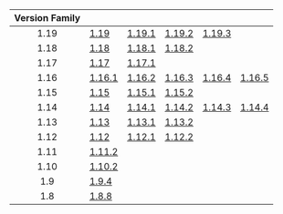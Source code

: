 | Version Family | | | | | |
|:---:|---|---|---|---|---|
| 1.19 | [1.19](https://github.com/BaldGang/spigot-build/releases/download/20230213/spigot-1.19.jar) | [1.19.1](https://github.com/BaldGang/spigot-build/releases/download/20230213/spigot-1.19.1.jar) | [1.19.2](https://github.com/BaldGang/spigot-build/releases/download/20230213/spigot-1.19.2.jar) | [1.19.3](https://github.com/BaldGang/spigot-build/releases/download/20230213/spigot-1.19.3.jar) | |
| 1.18 | [1.18](https://github.com/BaldGang/spigot-build/releases/download/20230213/spigot-1.18.jar) | [1.18.1](https://github.com/BaldGang/spigot-build/releases/download/20230213/spigot-1.18.1.jar) | [1.18.2](https://github.com/BaldGang/spigot-build/releases/download/20230213/spigot-1.18.2.jar) | | |
| 1.17 | [1.17](https://github.com/BaldGang/spigot-build/releases/download/20230213/spigot-1.17.jar) | [1.17.1](https://github.com/BaldGang/spigot-build/releases/download/20230213/spigot-1.17.1.jar) | | | |
| 1.16 | [1.16.1](https://github.com/BaldGang/spigot-build/releases/download/20230213/spigot-1.16.1.jar) | [1.16.2](https://github.com/BaldGang/spigot-build/releases/download/20230213/spigot-1.16.2.jar) | [1.16.3](https://github.com/BaldGang/spigot-build/releases/download/20230213/spigot-1.16.3.jar) | [1.16.4](https://github.com/BaldGang/spigot-build/releases/download/20230213/spigot-1.16.4.jar) | [1.16.5](https://github.com/BaldGang/spigot-build/releases/download/20230213/spigot-1.16.5.jar) |
| 1.15 | [1.15](https://github.com/BaldGang/spigot-build/releases/download/20230213/spigot-1.15.jar) | [1.15.1](https://github.com/BaldGang/spigot-build/releases/download/20230213/spigot-1.15.1.jar) | [1.15.2](https://github.com/BaldGang/spigot-build/releases/download/20230213/spigot-1.15.2.jar) | | |
| 1.14 | [1.14](https://github.com/BaldGang/spigot-build/releases/download/20230213/spigot-1.14.jar) | [1.14.1](https://github.com/BaldGang/spigot-build/releases/download/20230213/spigot-1.14.1.jar) | [1.14.2](https://github.com/BaldGang/spigot-build/releases/download/20230213/spigot-1.14.2.jar) | [1.14.3](https://github.com/BaldGang/spigot-build/releases/download/20230213/spigot-1.14.3.jar) | [1.14.4](https://github.com/BaldGang/spigot-build/releases/download/20230213/spigot-1.14.4.jar) |
| 1.13 | [1.13](https://github.com/BaldGang/spigot-build/releases/download/20230213/spigot-1.13.jar) | [1.13.1](https://github.com/BaldGang/spigot-build/releases/download/20230213/spigot-1.13.1.jar) | [1.13.2](https://github.com/BaldGang/spigot-build/releases/download/20230213/spigot-1.13.2.jar) | | |
| 1.12 | [1.12](https://github.com/BaldGang/spigot-build/releases/download/20230213/spigot-1.12.jar) | [1.12.1](https://github.com/BaldGang/spigot-build/releases/download/20230213/spigot-1.12.1.jar) | [1.12.2](https://github.com/BaldGang/spigot-build/releases/download/20230213/spigot-1.12.2.jar) | | |
| 1.11 | [1.11.2](https://github.com/BaldGang/spigot-build/releases/download/20230213/spigot-1.11.2.jar) | | | | |
| 1.10 | [1.10.2](https://github.com/BaldGang/spigot-build/releases/download/20230213/spigot-1.10.2.jar) | | | | |
| 1.9 | [1.9.4](https://github.com/BaldGang/spigot-build/releases/download/20230213/spigot-1.9.4.jar) | | | | |
| 1.8 | [1.8.8](https://github.com/BaldGang/spigot-build/releases/download/20230213/spigot-1.8.8.jar) | | | | |

